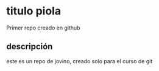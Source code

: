 # titulo piola
Primer repo creado en github

## descripción 
este es un repo de jovino, creado solo para el curso de git

